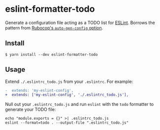 # eslint-formatter-todo

Generate a configuration file acting as a TODO list for [ESLint](https://eslint.org). Borrows the pattern from [Rubocop's `auto-gen-config` option](https://github.com/bbatsov/rubocop/blob/master/manual/configuration.md#automatically-generated-configuration).

## Install

```
$ yarn install --dev eslint-formatter-todo
```

## Usage

Extend `./.eslintrc_todo.js` from your `.eslintrc`. For example:

```diff
-  extends: 'my-eslint-config',
+  extends: ['my-eslint-config', './.eslintrc_todo.js'],
```

Null out your `.eslintrc_todo.js` and run `eslint` with the `todo` formatter to generate your TODO file:

```
echo "module.exports = {}" >| .eslintrc_todo.js
eslint --format=todo . --output-file ".eslintrc_todo.js"
```
